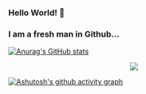 ### Hello World! 👋
### I am a fresh man in Github...

[![Anurag's GitHub stats](https://github-readme-stats.vercel.app/api?username=whisperil&theme=highcontrast)](https://github.com/anuraghazra/github-readme-stats)

<div align="center"> <img src="https://github-profile-trophy.vercel.app/?username=whisperil" /> </div>


[![Ashutosh's github activity graph](https://github-readme-activity-graph.vercel.app/graph?username=whisperil&theme=github)](https://github.com/ashutosh00710/github-readme-activity-graph)


<!--
**whisperil/whisperil** is a ✨ _special_ ✨ repository because its `README.md` (this file) appears on your GitHub profile.

Here are some ideas to get you started:
- 🔭 I’m currently working on ...
- 🌱 I’m currently learning ...
- 👯 I’m looking to collaborate on ...
- 🤔 I’m looking for help with ...
- 💬 Ask me about ...
- 📫 How to reach me: ...
- 😄 Pronouns: ...
- ⚡ Fun fact: ...
-->

